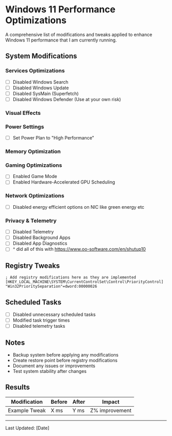 # Windows 11 Performance Optimizations

A comprehensive list of modifications and tweaks applied to enhance Windows 11 performance that I am currently running.

## System Modifications

### Services Optimizations
- [ ] Disabled Windows Search
- [ ] Disabled Windows Update
- [ ] Disabled SysMain (Superfetch)
- [ ] Disabled Windows Defender (Use at your own risk)

### Visual Effects


### Power Settings
- [ ] Set Power Plan to "High Performance"

### Memory Optimization

### Gaming Optimizations
- [ ] Enabled Game Mode
- [ ] Enabled Hardware-Accelerated GPU Scheduling

### Network Optimizations
- [ ] Disabled energy efficient options on NIC like green energy etc

### Privacy & Telemetry
- [ ] Disabled Telemetry
- [ ] Disabled Background Apps
- [ ] Disabled App Diagnostics
- [ ] ^ did all of this with https://www.oo-software.com/en/shutup10

## Registry Tweaks
```registry
; Add registry modifications here as they are implemented
[HKEY_LOCAL_MACHINE\SYSTEM\CurrentControlSet\Control\PriorityControl]
"Win32PrioritySeparation"=dword:00000026
```

## Scheduled Tasks
- [ ] Disabled unnecessary scheduled tasks
- [ ] Modified task trigger times
- [ ] Disabled telemetry tasks

## Notes
- Backup system before applying any modifications
- Create restore point before registry modifications
- Document any issues or improvements
- Test system stability after changes

## Results
| Modification | Before | After | Impact |
|--------------|---------|--------|---------|
| Example Tweak | X ms | Y ms | Z% improvement |

---

Last Updated: [Date]
